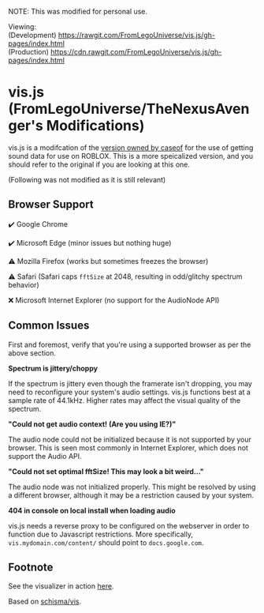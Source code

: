 NOTE: This was modified for personal use.

Viewing:
<br>(Development) https://rawgit.com/FromLegoUniverse/vis.js/gh-pages/index.html
<br>(Production) https://cdn.rawgit.com/FromLegoUniverse/vis.js/gh-pages/index.html

# vis.js (FromLegoUniverse/TheNexusAvenger's Modifications)

vis.js is a modifcation of the [version owned by caseof](https://github.com/FromLegoUniverse/vis.js) for the use of getting sound data for use on ROBLOX. This is a more speicalized version, and you should refer to the original if you are looking at this one.

(Following was not modified as it is still relevant)
## Browser Support

:heavy_check_mark: Google Chrome

:heavy_check_mark: Microsoft Edge (minor issues but nothing huge)

:warning: Mozilla Firefox (works but sometimes freezes the browser)

:warning: Safari (Safari caps `fftSize` at 2048, resulting in odd/glitchy spectrum behavior)

:x: Microsoft Internet Explorer (no support for the AudioNode API)

## Common Issues

First and foremost, verify that you're using a supported browser as per the above section.

**Spectrum is jittery/choppy**

If the spectrum is jittery even though the framerate isn't dropping, you may need to reconfigure your system's audio settings. vis.js functions best at a sample rate of 44.1kHz. Higher rates may affect the visual quality of the spectrum.

**"Could not get audio context! (Are you using IE?)"**

The audio node could not be initialized because it is not supported by your browser. This is seen most commonly in Internet Explorer, which does not support the Audio API.

**"Could not set optimal fftSize! This may look a bit weird..."**

The audio node was not initialized properly. This might be resolved by using a different browser, although it may be a restriction caused by your system.

**404 in console on local install when loading audio**

vis.js needs a reverse proxy to be configured on the webserver in order to function due to Javascript restrictions. More specifically, `vis.mydomain.com/content/` should point to `docs.google.com`.

## Footnote

See the visualizer in action [here](http://vis.caseif.net/).

Based on [schisma/vis](https://github.com/schisma/vis).
